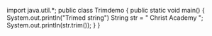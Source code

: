 import java.util.*;
public class Trimdemo 
{
  public static void main()
  {
    System.out.println("Trimed string")
    String str = " Christ Academy ";
    System.out.println(str.trim());
  } 
}
